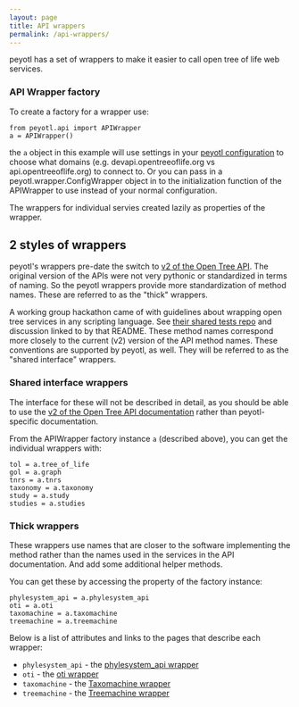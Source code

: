 ```yaml
---
layout: page
title: API wrappers
permalink: /api-wrappers/
---
```

peyotl has a set of wrappers to make it easier to call open tree of life web services.

### API Wrapper factory
To create a factory for a wrapper use:

    from peyotl.api import APIWrapper
    a = APIWrapper()

the `a` object in this example will use settings in your [peyotl configuration](../configuration) to choose what domains (e.g. devapi.opentreeoflife.org vs api.opentreeoflife.org) to connect to. Or you can pass in a peyotl.wrapper.ConfigWrapper
object in to the initialization function of the APIWrapper to use instead of
your normal configuration.

The wrappers for individual servies created lazily as properties of the wrapper.

## 2 styles of wrappers
peyotl's wrappers pre-date the switch to [v2 of the Open Tree API](https://github.com/OpenTreeOfLife/opentree/wiki/Open-Tree-of-Life-APIs). 
The original version of the APIs were not very pythonic or standardized in terms of naming. So the peyotl wrappers provide more standardization of method names. These are referred to as the "thick" wrappers.

A working group hackathon came of with guidelines about wrapping open tree services
in any scripting language. See [their shared tests repo](https://github.com/OpenTreeOfLife/shared-api-tests) and discussion linked to by that README.
These method names correspond more closely to the current (v2) version of the API
method names. These conventions are supported by peyotl, as well. They will be referred to as the "shared interface" wrappers.

### Shared interface wrappers

The interface for these will not be described in detail, as you should be able to
use the [v2 of the Open Tree API documentation](https://github.com/OpenTreeOfLife/opentree/wiki/Open-Tree-of-Life-APIs) rather than peyotl-specific
documentation.

From the APIWrapper factory instance `a` (described above), you can get the individual wrappers with:

    tol = a.tree_of_life
    gol = a.graph
    tnrs = a.tnrs
    taxonomy = a.taxonomy
    study = a.study
    studies = a.studies

### Thick wrappers
These wrappers use names that are closer to the software implementing the 
method rather than the names used in the services in the API documentation. And
add some additional helper methods.

You can get these by accessing the property of the factory instance:

    phylesystem_api = a.phylesystem_api
    oti = a.oti
    taxomachine = a.taxomachine
    treemachine = a.treemachine

Below is a list of attributes and links to the pages that describe each wrapper:

* `phylesystem_api` - the [phylesystem_api wrapper](../phylesystemapiwrapper)
* `oti` - the [oti wrapper](otiwrapper)
* `taxomachine` - the [Taxomachine wrapper](../taxomachinewrapper)
* `treemachine` - the [Treemachine wrapper](../treemachinewrapper)

